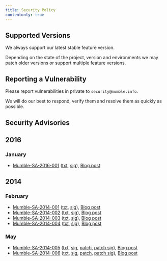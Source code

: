 ```yaml
---
title: Security Policy
contentonly: true
---
```


## Supported Versions

We always support our latest stable feature version.

Depending on the state of the project, version and environments we may patch older versions or support multiple feature versions.

## Reporting a Vulnerability

Please report vulnerabilities in private to `security@mumble.info`.

We will do our best to respond, verify them and resolve them as quickly as possible.

## Security Advisories

## 2016

### January

- [Mumble-SA-2016-001](/security/mumble-sa-2016-001/) ([txt](Mumble-SA-2016-001.txt), [sig](Mumble-SA-2016-001.txt.sig)), [Blog post](/blog/mumble-1.2.13/)

## 2014

### February

- [Mumble-SA-2014-001](/security/mumble-sa-2014-001/) ([txt](Mumble-SA-2014-001.txt), [sig](Mumble-SA-2014-001.txt.sig)), [Blog post](/blog/mumble-1.2.5/)
- [Mumble-SA-2014-002](/security/mumble-sa-2014-002/) ([txt](Mumble-SA-2014-002.txt), [sig](Mumble-SA-2014-002.txt.sig)), [Blog post](/blog/mumble-1.2.5/)
- [Mumble-SA-2014-003](/security/mumble-sa-2014-003/) ([txt](Mumble-SA-2014-003.txt), [sig](Mumble-SA-2014-003.txt.sig)), [Blog post](/blog/mumble-for-ios-1.2.3/)
- [Mumble-SA-2014-004](/security/mumble-sa-2014-004/) ([txt](Mumble-SA-2014-004.txt), [sig](Mumble-SA-2014-004.txt.sig)), [Blog post](/blog/mumble-for-ios-1.2.3/)

### May

- [Mumble-SA-2014-005](/security/mumble-sa-2014-005/) ([txt](Mumble-SA-2014-005.txt), [sig](Mumble-SA-2014-005.txt.sig), [patch](Mumble-SA-2014-005.patch), [patch sig](Mumble-SA-2014-005.patch.sig)), [Blog post](/blog/mumble-1.2.6/)
- [Mumble-SA-2014-006](/security/mumble-sa-2014-006/) ([txt](Mumble-SA-2014-006.txt), [sig](Mumble-SA-2014-006.txt.sig), [patch](Mumble-SA-2014-006.patch), [patch sig](Mumble-SA-2014-006.patch.sig)), [Blog post](/blog/mumble-1.2.6/)
